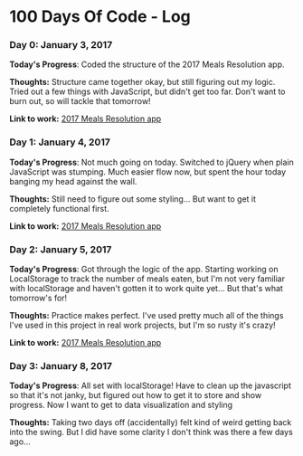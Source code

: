 # 100 Days Of Code - Log

### Day 0: January 3, 2017

**Today's Progress**: Coded the structure of the 2017 Meals Resolution app.

**Thoughts:** Structure came together okay, but still figuring out my logic. Tried out a few things with JavaScript, but didn't get too far. Don't want to burn out, so will tackle that tomorrow!

**Link to work:** [2017 Meals Resolution app](http://codepen.io/rdowns2387/pen/ZLERYx)

### Day 1: January 4, 2017

**Today's Progress**: Not much going on today. Switched to jQuery when plain JavaScript was stumping. Much easier flow now, but spent the hour today banging my head against the wall.

**Thoughts:** Still need to figure out some styling... But want to get it completely functional first.

**Link to work:** [2017 Meals Resolution app](http://codepen.io/rdowns2387/pen/ZLERYx)

### Day 2: January 5, 2017

**Today's Progress**: Got through the logic of the app. Starting working on LocalStorage to track the number of meals eaten, but I'm not very familiar with localStorage and haven't gotten it to work quite yet... But that's what tomorrow's for!

**Thoughts:** Practice makes perfect. I've used pretty much all of the things I've used in this project in real work projects, but I'm so rusty it's crazy!

**Link to work:** [2017 Meals Resolution app](http://codepen.io/rdowns2387/pen/ZLERYx)

### Day 3: January 8, 2017

**Today's Progress**: All set with localStorage! Have to clean up the javascript so that it's not janky, but figured out how to get it to store and show progress. Now I want to get to data visualization and styling

**Thoughts:** Taking two days off (accidentally) felt kind of weird getting back into the swing. But I did have some clarity I don't think was there a few days ago...
